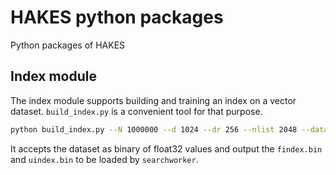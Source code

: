 # HAKES python packages

Python packages of HAKES

## Index module

The index module supports building and training an index on a vector dataset. `build_index.py` is a convenient tool for that purpose.

```sh
python build_index.py --N 1000000 --d 1024 --dr 256 --nlist 2048 --data_path <data-path> --output_path <output-dir-for-index>
```

It accepts the dataset as binary of float32 values and output the `findex.bin` and `uindex.bin` to be loaded by `searchworker`.
